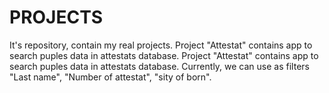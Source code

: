# PROJECTS
It's repository, contain my real projects.
Project "Attestat" contains app to search puples data in attestats database. Project "Attestat" contains app to search puples data in attestats database. Currently, we can use as filters "Last name", "Number of attestat", "sity of born".
